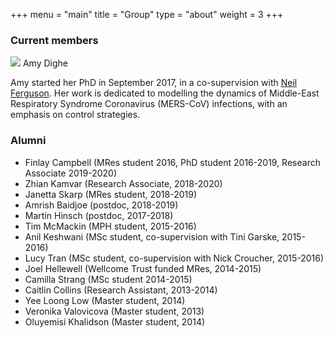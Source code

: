 +++
menu = "main"
title = "Group"
type = "about"
weight = 3
+++


### Current members

<div class="member">
<img src="/images/amy-dighe.jpg"> <font class="title">Amy Dighe</font>

Amy started her PhD in September 2017, in a co-supervision with <a
href="https://www.imperial.ac.uk/people/neil.ferguson"> Neil Ferguson</a>. Her
work is dedicated to modelling the dynamics of Middle-East Respiratory Syndrome
Coronavirus (MERS-CoV) infections, with an emphasis on control strategies.


</div>





### Alumni

- Finlay Campbell (MRes student 2016, PhD student 2016-2019, Research Associate 2019-2020)
- Zhian Kamvar (Research Associate, 2018-2020)
- Janetta Skarp (MRes student, 2018-2019)
- Amrish Baidjoe (postdoc, 2018-2019)
- Martin Hinsch (postdoc, 2017-2018)
- Tim McMackin (MPH student, 2015-2016)
- Anil Keshwani (MSc student, co-supervision with Tini Garske, 2015-2016)
- Lucy Tran (MSc student, co-supervision with Nick Croucher, 2015-2016)
- Joel Hellewell (Wellcome Trust funded MRes, 2014-2015)
- Camilla Strang (MSc student 2014-2015)
- Caitlin Collins (Research Assistant, 2013-2014)
- Yee Loong Low (Master student, 2014)
- Veronika Valovicova (Master student, 2013)
- Oluyemisi Khalidson (Master student, 2014)



<br>
<br>
<br>
